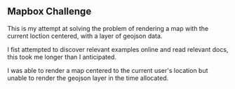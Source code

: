 ## Mapbox Challenge

This is my attempt at solving the problem of rendering a map with the current loction centered, with a layer of
geojson data.

I fist attempted to discover relevant examples online and read relevant docs, this took me longer than I anticipated.

I was able to render a map centered to the current user's location but unable to render the geojson layer in the time allocated.

